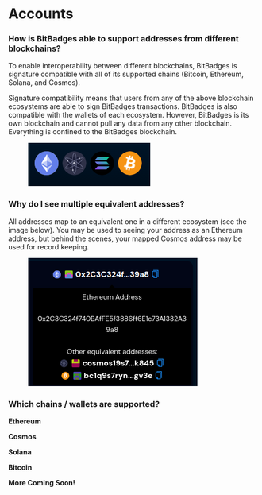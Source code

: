 # Accounts

### **How is BitBadges able to support addresses from different blockchains?**

To enable interoperability between different blockchains, BitBadges is signature compatible with all of its supported chains (Bitcoin, Ethereum, Solana, and Cosmos).

Signature compatibility means that users from any of the above blockchain ecosystems are able to sign BitBadges transactions. BitBadges is also compatible with the wallets of each ecosystem. However, BitBadges is its own blockchain and cannot pull any data from any other blockchain. Everything is confined to the BitBadges blockchain.

<figure><img src="../../.gitbook/assets/image (34).png" alt=""><figcaption></figcaption></figure>

### **Why do I see multiple equivalent addresses?**

All addresses map to an equivalent one in a different ecosystem (see the image below). You may be used to seeing your address as an Ethereum address, but behind the scenes, your mapped Cosmos address may be used for record keeping.

<figure><img src="../../.gitbook/assets/image (9) (1).png" alt=""><figcaption></figcaption></figure>

### **Which chains / wallets are supported?**

**Ethereum**

**Cosmos**

**Solana**

**Bitcoin**

**More Coming Soon!**
